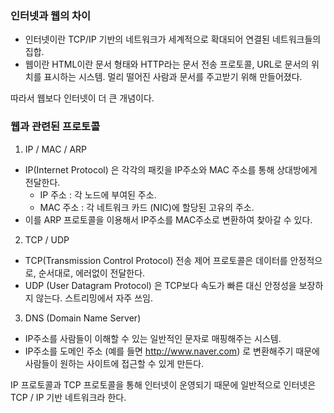 ### 인터넷과 웹의 차이

- 인터넷이란 TCP/IP 기반의 네트워크가 세계적으로 확대되어 연결된 네트워크들의 집합.
- 웹이란 HTML이란 문서 형태와 HTTP라는 문서 전송 프로토콜, URL로 문서의 위치를 표시하는 시스템. 멀리 떨어진 사람과 문서를 주고받기 위해 만들어졌다.

따라서 웹보다 인터넷이 더 큰 개념이다.

### 웹과 관련된 프로토콜

1) IP / MAC / ARP
- IP(Internet Protocol) 은 각각의 패킷을 IP주소와 MAC 주소를 통해 상대방에게 전달한다.
    - IP 주소 : 각 노드에 부여된 주소.
    - MAC 주소 : 각 네트워크 카드 (NIC)에 할당된 고유의 주소.
- 이를 ARP 프로토콜을 이용해서 IP주소를 MAC주소로 변환하여 찾아갈 수 있다.

2) TCP / UDP
- TCP(Transmission Control Protocol) 전송 제어 프로토콜은 데이터를 안정적으로, 순서대로, 에러없이 전달한다.
- UDP (User Datagram Protocol) 은 TCP보다 속도가 빠른 대신 안정성을 보장하지 않는다. 스트리밍에서 자주 쓰임.

3) DNS (Domain Name Server)
- IP주소를 사람들이 이해할 수 있는 일반적인 문자로 매핑해주는 시스템.
- IP주소를 도메인 주소 (예를 들면 http://www.naver.com) 로 변환해주기 때문에 사람들이 원하는 사이트에 접근할 수 있게 만든다.

IP 프로토콜과 TCP 프로토콜을 통해 인터넷이 운영되기 때문에 일반적으로 인터넷은 TCP / IP 기반 네트워크라 한다.
